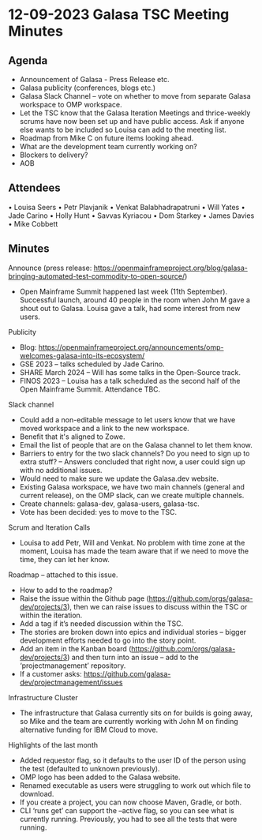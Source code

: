 # 12-09-2023 Galasa TSC Meeting Minutes

## Agenda

- Announcement of Galasa - Press Release etc.
- Galasa publicity (conferences, blogs etc.)
- Galasa Slack Channel – vote on whether to move from separate Galasa workspace to OMP workspace.
- Let the TSC know that the Galasa Iteration Meetings and thrice-weekly scrums have now been set up and have public access. Ask if anyone else wants to be included so Louisa can add to the meeting list.
- Roadmap from Mike C on future items looking ahead.
- What are the development team currently working on?
- Blockers to delivery?
- AOB

## Attendees

• Louisa Seers
• Petr Plavjanik
• Venkat Balabhadrapatruni
• Will Yates
• Jade Carino
• Holly Hunt
• Savvas Kyriacou
• Dom Starkey
• James Davies
• Mike Cobbett

## Minutes

Announce (press release: https://openmainframeproject.org/blog/galasa-bringing-automated-test-commodity-to-open-source/)
- Open Mainframe Summit happened last week (11th September). Successful launch, around 40 people in the room when John M gave a shout out to Galasa. Louisa gave a talk, had some interest from new users.

Publicity
- Blog: https://openmainframeproject.org/announcements/omp-welcomes-galasa-into-its-ecosystem/
- GSE 2023 – talks scheduled by Jade Carino.
- SHARE March 2024 – Will has some talks in the Open-Source track.
- FINOS 2023 – Louisa has a talk scheduled as the second half of the Open Mainframe Summit. Attendance TBC.

Slack channel
- Could add a non-editable message to let users know that we have moved workspace and a link to the new workspace.
- Benefit that it's aligned to Zowe.
- Email the list of people that are on the Galasa channel to let them know.
- Barriers to entry for the two slack channels? Do you need to sign up to extra stuff? – Answers concluded that right now, a user could sign up with no additional issues.
- Would need to make sure we update the Galasa.dev website.
- Existing Galasa workspace, we have two main channels (general and current release), on the OMP slack, can we create multiple channels.
- Create channels: galasa-dev, galasa-users, galasa-tsc.
- Vote has been decided: yes to move to the TSC.

Scrum and Iteration Calls
- Louisa to add Petr, Will and Venkat. No problem with time zone at the moment, Louisa has made the team aware that if we need to move the time, they can let her know.

Roadmap – attached to this issue.
- How to add to the roadmap?
- Raise the issue within the Github page (https://github.com/orgs/galasa-dev/projects/3), then we can raise issues to discuss within the TSC or within the iteration.
- Add a tag if it’s needed discussion within the TSC.
- The stories are broken down into epics and individual stories – bigger development efforts needed to go into the story point.
- Add an item in the Kanban board (https://github.com/orgs/galasa-dev/projects/3) and then turn into an issue – add to the ‘projectmanagement’ repository.
- If a customer asks: https://github.com/galasa-dev/projectmanagement/issues

Infrastructure Cluster
- The infrastructure that Galasa currently sits on for builds is going away, so Mike and the team are currently working with John M on finding alternative funding for IBM Cloud to move.

Highlights of the last month
- Added requestor flag, so it defaults to the user ID of the person using the test (defaulted to unknown previously).
- OMP logo has been added to the Galasa website.
- Renamed executable as users were struggling to work out which file to download.
- If you create a project, you can now choose Maven, Gradle, or both.
- CLI ‘runs get’ can support the –active flag, so you can see what is currently running. Previously, you had to see all the tests that were running.
